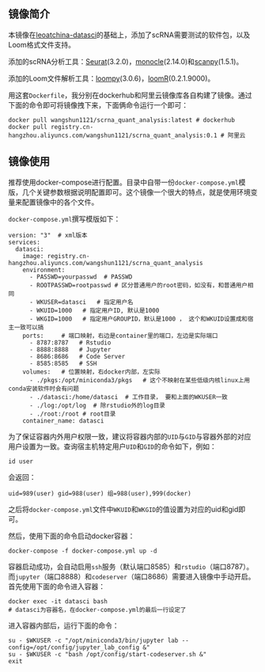 ## 镜像简介

本镜像在[leoatchina-datasci](https://github.com/leoatchina/leoatchina-datasci)的基础上，添加了scRNA需要测试的软件包，以及Loom格式文件支持。

添加的scRNA分析工具：[Seurat](https://satijalab.org/seurat/)(3.2.0)，[monocle](https://bioconductor.org/packages/release/bioc/html/monocle.html)(2.14.0)和[scanpy](https://scanpy.readthedocs.io/en/stable/)(1.5.1)。

添加的Loom文件解析工具：[loompy](http://loompy.org)(3.0.6)，[loomR](https://satijalab.org/loomR/loomR_tutorial.html)(0.2.1.9000)。

用这套`Dockerfile`，我分别在dockerhub和阿里云镜像库各自构建了镜像。通过下面的命令即可将镜像拽下来，下面俩命令运行一个即可：

```
docker pull wangshun1121/scrna_quant_analysis:latest # dockerhub
docker pull registry.cn-hangzhou.aliyuncs.com/wangshun1121/scrna_quant_analysis:0.1 # 阿里云
```

## 镜像使用

推荐使用docker-compose进行配置。目录中自带一份`docker-compose.yml`模版，几个关键参数根据说明配置即可。这个镜像一个很大的特点，就是使用环境变量来配置镜像中的各个文件。

`docker-compose.yml`撰写模版如下：

```
version: "3"  # xml版本
services:
  datasci:
    image: registry.cn-hangzhou.aliyuncs.com/wangshun1121/scrna_quant_analysis
    environment:
      - PASSWD=yourpasswd  # PASSWD
      - ROOTPASSWD=rootpasswd # 区分普通用户的root密码，如没有，和普通用户相同
      - WKUSER=datasci   # 指定用户名
      - WKUID=1000   # 指定用户ID, 默认是1000
      - WKGID=1000   # 指定用户GROUPID，默认是1000 ， 这个和WKUID设置成和宿主一致可以搞
    ports:     # 端口映射，右边是container里的端口，左边是实际端口
      - 8787:8787   # Rstudio
      - 8888:8888   # Jupyter
      - 8686:8686   # Code Server
      - 8585:8585   # SSH
    volumes:   # 位置映射，右docker内部，左实际
      - ./pkgs:/opt/miniconda3/pkgs   # 这个不映射在某些低级内核linux上用conda安装软件时会有问题
      - ./datasci:/home/datasci  # 工作目录， 要和上面的WKUSER一致
      - ./log:/opt/log  # 除rstudio外的log目录
      - ./root:/root # root目录
    container_name: datasci
```

为了保证容器内外用户权限一致，建议将容器内部的`UID`与`GID`与容器外部的对应用户设置为一致。查询宿主机特定用户`UID`和`GID`的命令如下，例如：

```
id user
```

会返回：

```
uid=989(user) gid=988(user) 组=988(user),999(docker)
```

之后将`docker-compose.yml`文件中`WKUID`和`WKGID`的值设置为对应的uid和gid即可。

然后，使用下面的命令启动docker容器：

```
docker-compose -f docker-compose.yml up -d
```

容器启动成功，会自动启用`ssh`服务（默认端口8585）和`rstudio`（端口8787）。而`jupyter`（端口8888）和`codeserver`（端口8686）需要进入镜像中手动开启。首先使用下面的命令进入容器：

```
docker exec -it datasci bash 
# datasci为容器名，在docker-compose.yml的最后一行设定了
```

进入容器内部后，运行下面的命令：

```
su - $WKUSER -c "/opt/miniconda3/bin/jupyter lab --config=/opt/config/jupyter_lab_config &"
su - $WKUSER -c "bash /opt/config/start-codeserver.sh &"
exit
```
